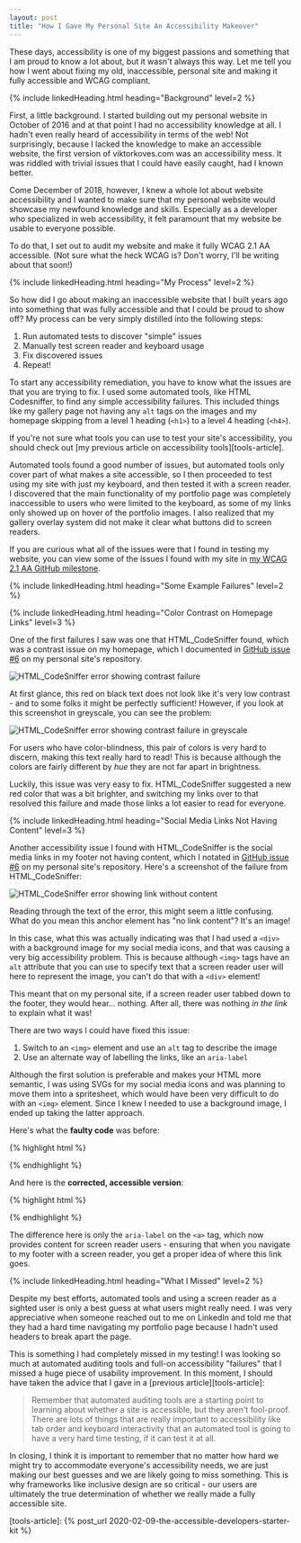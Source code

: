 ```yaml
---
layout: post
title: "How I Gave My Personal Site An Accessibility Makeover"
---
```


These days, accessibility is one of my biggest passions and something that I am proud to know a lot about, but it wasn't always this way. Let me tell you how I went about fixing my old, inaccessible, personal site and making it fully accessible and WCAG compliant.


{% include linkedHeading.html heading="Background" level=2 %}

First, a little background. I started building out my personal website in October of 2016 and at that point I had no accessibility knowledge at all. I hadn't even really heard of accessibility in terms of the web! Not surprisingly, because I lacked the knowledge to make an accessible website, the first version of viktorkoves.com was an accessibility mess. It was riddled with trivial issues that I could have easily caught, had I known better.

Come December of 2018, however, I knew a whole lot about website accessibility and I wanted to make sure that my personal website would showcase my newfound knowledge and skills. Especially as a developer who specialized in web accessibility, it felt paramount that my website be usable to everyone possible.

To do that, I set out to audit my website and make it fully WCAG 2.1 AA accessible. (Not sure what the heck WCAG is? Don't worry, I'll be writing about that soon!)


{% include linkedHeading.html heading="My Process" level=2 %}

So how did I go about making an inaccessible website that I built years ago into something that was fully accessible and that I could be proud to show off? My process can be very simply distilled into the following steps:

1. Run automated tests to discover "simple" issues
1. Manually test screen reader and keyboard usage
1. Fix discovered issues
1. Repeat!

To start any accessibility remediation, you have to know what the issues are that you are trying to fix. I used some automated tools, like HTML Codesniffer, to find any simple accessibility failures. This included things like my gallery page not having any `alt` tags on the images and my homepage skipping from a level 1 heading (`<h1>`) to a level 4 heading (`<h4>`).

If you're not sure what tools you can use to test your site's accessibility, you should check out [my previous article on accessibility tools][tools-article].

Automated tools found a good number of issues, but automated tools only cover part of what makes a site accessible, so I then proceeded to test using my site with just my keyboard, and then tested it with a screen reader. I discovered that the main functionality of my portfolio page was completely inaccessible to users who were limited to the keyboard, as some of my links only showed up on hover of the portfolio images. I also realized that my gallery overlay system did not make it clear what buttons did to screen readers.

If you are curious what all of the issues were that I found in testing my website, you can view some of the issues I found with my site in [my WCAG 2.1 AA GitHub milestone][gh-milestone].


{% include linkedHeading.html heading="Some Example Failures" level=2 %}

{% include linkedHeading.html heading="Color Contrast on Homepage Links" level=3 %}

One of the first failures I saw was one that HTML_CodeSniffer found, which was a contrast issue on my homepage, which I documented in [GitHub issue #6](https://github.com/vkoves/vkoves.github.io/issues/6) on my personal site's repository.

![HTML_CodeSniffer error showing contrast failure](/post-assets/contrast-issue.jpg)

At first glance, this red on black text does not look like it's very low contrast - and to some folks it might be perfectly sufficient! However, if you look at this screenshot in greyscale, you can see the problem:

![HTML_CodeSniffer error showing contrast failure in greyscale](/post-assets/contrast-issue-greyscale.jpg)

For users who have color-blindness, this pair of colors is very hard to discern, making this text really hard to read! This is because although the colors are fairly different by _hue_ they are not far apart in brightness.

Luckily, this issue was very easy to fix. HTML_CodeSniffer suggested a new red color that was a bit brighter, and switching my links over to that resolved this failure and made those links a lot easier to read for everyone.

{% include linkedHeading.html heading="Social Media Links Not Having Content" level=3 %}

Another accessibility issue I found with HTML_CodeSniffer is the social media links in my footer not having content, which I notated in [GitHub issue #6](https://github.com/vkoves/vkoves.github.io/issues/5) on my personal site's repository. Here's a screenshot of the failure from HTML_CodeSniffer:

![HTML_CodeSniffer error showing link without content](/post-assets/link-no-cont-issue.jpg)

Reading through the text of the error, this might seem a little confusing. What do you mean this anchor element has "no link content"? It's an image!

In this case, what this was actually indicating was that I had used a `<div>` with a background image for my social media icons, and that was causing a very big accessibility problem. This is because although `<img>` tags have an `alt` attribute that you can use to specify text that a screen reader user will here to represent the image, you can't do that with a `<div>` element!

This meant that on my personal site, if a screen reader user tabbed down to the footer, they would hear... nothing. After all, there was nothing _in the link_ to explain what it was!

There are two ways I could have fixed this issue:

1. Switch to an `<img>` element and use an `alt` tag to describe the image
1. Use an alternate way of labelling the links, like an `aria-label`

Although the first solution is preferable and makes your HTML more semantic, I
was using SVGs for my social media icons and was planning to move them into a spritesheet, which would have been very difficult to do with an `<img>` element. Since I knew I needed to use a background image, I ended up taking the latter approach.

Here's what the **faulty code** was before:

{% highlight html %}
<a href="https://www.linkedin.com/in/viktorkoves">
    <div class="linkedin"></div>
</a>
{% endhighlight %}

And here is the **corrected, accessible version**:

{% highlight html %}
<a href="https://www.linkedin.com/in/viktorkoves"
  aria-label="Viktor on LinkedIn">
    <div class="linkedin"></div>
</a>
{% endhighlight %}

The difference here is only the `aria-label` on the `<a>` tag, which now provides content for screen reader users - ensuring that when you navigate to my footer with a screen reader, you get a proper idea of where this link goes.

{% include linkedHeading.html heading="What I Missed" level=2 %}

Despite my best efforts, automated tools and using a screen reader as a sighted user is only a best guess at what users might really need. I was very appreciative when someone reached out to me on LinkedIn and told me that they had a hard time navigating my portfolio page because I hadn't used headers to break apart the page.

This is something I had completely missed in my testing! I was looking so much at automated auditing tools and full-on accessibility "failures" that I missed a huge piece of usability improvement. In this moment, I should have taken the advice that I gave in a [previous  article][tools-article]:

> Remember that automated auditing tools are a starting point to learning about whether a site is accessible, but they aren't fool-proof. There are lots of things that are really important to accessibility like tab order and keyboard interactivity that an automated tool is going to have a very hard time testing, if it can test it at all.

In closing, I think it is important to remember that no matter how hard we might try to accommodate everyone's accessibility needs, we are just making our best guesses and we are likely going to miss something. This is why frameworks like inclusive design are so critical - our users are ultimately the true determination of whether we really made a fully accessible site.


<!-- All links for simplicity -->
[gh-milestone]: https://github.com/vkoves/vkoves.github.io/milestone/1?closed=1
[tools-article]: {% post_url 2020-02-09-the-accessible-developers-starter-kit %}